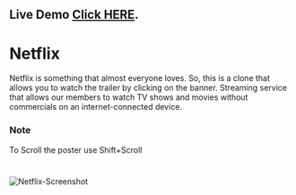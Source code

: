 ## Live Demo [Click HERE](https://netflix-clone-e6cac.web.app/).

# Netflix

Netflix is something that almost everyone loves. So, this is a clone that allows you to watch the trailer by clicking on the banner. Streaming service that allows our members to watch TV shows and movies without commercials on an internet-connected device.

### Note

To Scroll the poster use Shift+Scroll

#

![Netflix-Screenshot](https://user-images.githubusercontent.com/95031693/172234160-a334f7bf-a91d-4269-afae-7c88820236c7.png)
